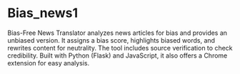 # Bias_news1
Bias-Free News Translator analyzes news articles for bias and provides an unbiased version. It assigns a bias score, highlights biased words, and rewrites content for neutrality. The tool includes source verification to check credibility. Built with Python (Flask) and JavaScript, it also offers a Chrome extension for easy analysis.
